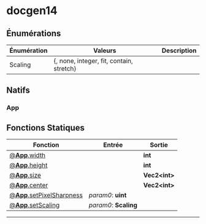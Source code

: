 # docgen14

## Énumérations
|Énumération|Valeurs|Description|
|-|-|-|
|Scaling|{, none, integer, fit, contain, stretch}||
## Natifs
### App
## Fonctions Statiques
|Fonction|Entrée|Sortie|
|-|-|-|
|[@**App**.width](#static_0)||**int**|
|[@**App**.height](#static_1)||**int**|
|[@**App**.size](#static_2)||**Vec2\<int>**|
|[@**App**.center](#static_3)||**Vec2\<int>**|
|[@**App**.setPixelSharpness](#static_4)|*param0*: **uint**||
|[@**App**.setScaling](#static_5)|*param0*: **Scaling**||


***
